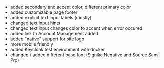 - added secondary and accent color, different primary color
- added customizable page footer
- added explicit text input labels (mostly)
- changed text input hints
- changed text input changes color to accent when error occured
- added link to Account Management added
- added "native" support for site logo
- more mobile friendly
- added Keycloak test environment with docker
- changed / added different base font (Signika Negative and Source Sans Pro)
